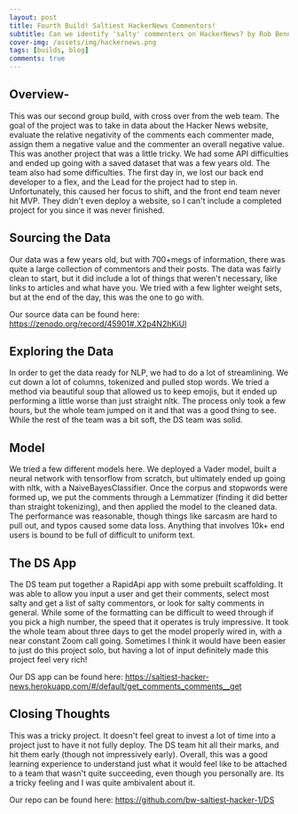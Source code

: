 ```yaml
---
layout: post
title: Fourth Build! Saltiest HackerNews Commentors!
subtitle: Can we identify 'salty' commenters on HackerNews? by Rob Bennett
cover-img: /assets/img/hackernews.png
tags: [builds, blog]
comments: true
---
```


## Overview-
This was our second group build, with cross over from the web team. The goal of the project was to take in data about the Hacker News website, evaluate the relative negativity of the comments each commenter made, assign them a negative value and the commenter an overall negative value. 
This was another project that was a little tricky. We had some API difficulties and ended up going with a saved dataset that was a few years old. The team also had some difficulties. The first day in, we lost our back end developer to a flex, and the Lead for the project had to step in. Unfortunately, this caused her focus to shift, and the front end team never hit MVP. They didn't even deploy a website, so I can't include a completed project for you since it was never finished.

## Sourcing the Data
Our data was a few years old, but with 700+megs of information, there was quite a large collection of commentors and their posts. The data was fairly clean to start, but it did include a lot of things that weren't necessary, like links to articles and what have you. We tried with a few lighter weight sets, but at the end of the day, this was the one to go with.

Our source data can be found here: https://zenodo.org/record/45901#.X2p4N2hKiUl

## Exploring the Data
In order to get the data ready for NLP, we had to do a lot of streamlining. We cut down a lot of columns, tokenized and pulled stop words. We tried a method via beautiful soup that allowed us to keep emojis, but it ended up performing a little worse than just straight nltk. The process only took a few hours, but the whole team jumped on it and that was a good thing to see. While the rest of the team was a bit soft, the DS team was solid. 

## Model
We tried a few different models here. We deployed a Vader model, built a neural network with tensorflow from scratch, but ultimately ended up going with nltk, with a NaiveBayesClassifier. Once the corpus and stopwords were formed up, we put the comments through a Lemmatizer (finding it did better than straight tokenizing), and then applied the model to the cleaned data. The performance was reasonable, though things like sarcasm are hard to pull out, and typos caused some data loss. Anything that involves 10k+ end users is bound to be full of difficult to uniform text. 

## The DS App
The DS team put together a RapidApi app with some prebuilt scaffolding. It was able to allow you input a user and get their comments, select most salty and get a list of salty commentors, or look for salty comments in general. While some of the formatting can be difficult to weed through if you pick a high number, the speed that it operates is truly impressive. It took the whole team about three days to get the model properly wired in, with a near constant Zoom call going. Sometimes I think it would have been easier to just do this project solo, but having a lot of input definitely made this project feel very rich!

Our DS app can be found here: https://saltiest-hacker-news.herokuapp.com/#/default/get_comments_comments__get

## Closing Thoughts
This was a tricky project. It doesn't feel great to invest a lot of time into a project just to have it not fully deploy. The DS team hit all their marks, and hit them early (though not impressively early). Overall, this was a good learning experience to understand just what it would feel like to be attached to a team that wasn't quite succeeding, even though you personally are. Its a tricky feeling and I was quite ambivalent about it. 

Our repo can be found here: https://github.com/bw-saltiest-hacker-1/DS
